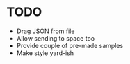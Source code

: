 # TODO

* Drag JSON from file
* Allow sending to space too
* Provide couple of pre-made samples
* Make style yard-ish